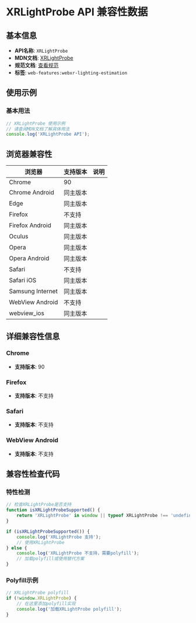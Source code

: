 # XRLightProbe API 兼容性数据

## 基本信息

- **API名称**: `XRLightProbe`
- **MDN文档**: [XRLightProbe](https://developer.mozilla.org/docs/Web/API/XRLightProbe)
- **规范文档**: [查看规范](https://immersive-web.github.io/lighting-estimation/#xrlightprobe-interface)
- **标签**: `web-features:webxr-lighting-estimation`

## 使用示例

### 基本用法

```javascript
// XRLightProbe 使用示例
// 请查阅MDN文档了解具体用法
console.log('XRLightProbe API');
```

## 浏览器兼容性

| 浏览器 | 支持版本 | 说明 |
|--------|----------|------|
| Chrome | 90 |  |
| Chrome Android | 同主版本 |  |
| Edge | 同主版本 |  |
| Firefox | 不支持 |  |
| Firefox Android | 同主版本 |  |
| Oculus | 同主版本 |  |
| Opera | 同主版本 |  |
| Opera Android | 同主版本 |  |
| Safari | 不支持 |  |
| Safari iOS | 同主版本 |  |
| Samsung Internet | 同主版本 |  |
| WebView Android | 不支持 |  |
| webview_ios | 同主版本 |  |

## 详细兼容性信息

### Chrome

- **支持版本**: 90

### Firefox

- **支持版本**: 不支持

### Safari

- **支持版本**: 不支持

### WebView Android

- **支持版本**: 不支持

## 兼容性检查代码

### 特性检测

```javascript
// 检查XRLightProbe是否支持
function isXRLightProbeSupported() {
    return 'XRLightProbe' in window || typeof XRLightProbe !== 'undefined';
}

if (isXRLightProbeSupported()) {
    console.log('XRLightProbe 支持');
    // 使用XRLightProbe
} else {
    console.log('XRLightProbe 不支持，需要polyfill');
    // 加载polyfill或使用替代方案
}
```

### Polyfill示例

```javascript
// XRLightProbe polyfill
if (!window.XRLightProbe) {
    // 在这里添加polyfill实现
    console.log('加载XRLightProbe polyfill');
}
```

